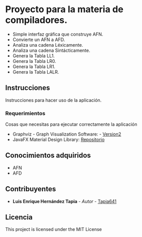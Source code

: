 # Proyecto para la materia de compiladores.

* Simple interfaz gráfica que construye AFN.
* Convierte un AFN a AFD.
* Analiza una cadena Léxicamente.
* Analiza una cadena Sintácticamente.
* Genera la Tabla LL1.
* Genera la Tabla LR0.
* Genera la Tabla LR1.
* Genera la Tabla LALR.

## Instrucciones

Instrucciones para hacer uso de la aplicación.

### Requerimientos

Cosas que necesitas para ejecutar correctamente la aplicación

* Graphviz - Graph Visualization Software: - [Version2](https://github.com/Tapia641/Graphviz-with-java.git)
* JavaFX Material Design Library: [Repositorio](https://github.com/jfoenixadmin/JFoenix)

## Conocimientos adquiridos

* AFN
* AFD

## Contribuyentes

* **Luis Enrique Hernández Tapia** - *Autor* - [Tapia641](https://github.com/Tapia641)

## Licencia

This project is licensed under the MIT License
